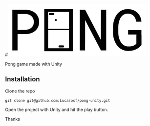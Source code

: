 #![pong](pong.jpg)

Pong game made with Unity

## Installation

Clone the repo

```
git clone git@github.com:Lucasosf/pong-unity.git
```

Open the project with Unity and hit the play button.

Thanks
